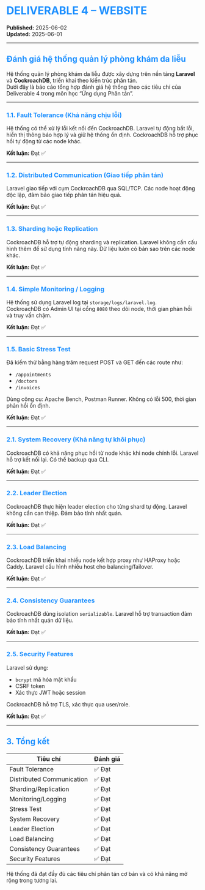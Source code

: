 # <span style="color:#1E90FF">DELIVERABLE 4 – WEBSITE</span>

**Published:** 2025-06-02  
**Updated:** 2025-06-01

---

## <span style="color:#1E90FF">Đánh giá hệ thống quản lý phòng khám da liễu</span>

Hệ thống quản lý phòng khám da liễu được xây dựng trên nền tảng **Laravel** và **CockroachDB**, triển khai theo kiến trúc phân tán.  
Dưới đây là báo cáo tổng hợp đánh giá hệ thống theo các tiêu chí của Deliverable 4 trong môn học “Ứng dụng Phân tán”.

---

### <span style="color:#1E90FF">1.1. Fault Tolerance (Khả năng chịu lỗi)</span>

Hệ thống có thể xử lý lỗi kết nối đến CockroachDB. Laravel tự động bắt lỗi, hiển thị thông báo hợp lý và giữ hệ thống ổn định. CockroachDB hỗ trợ phục hồi tự động từ các node khác.

**Kết luận:** Đạt ✅

---

### <span style="color:#1E90FF">1.2. Distributed Communication (Giao tiếp phân tán)</span>

Laravel giao tiếp với cụm CockroachDB qua SQL/TCP. Các node hoạt động độc lập, đảm bảo giao tiếp phân tán hiệu quả.

**Kết luận:** Đạt ✅

---

### <span style="color:#1E90FF">1.3. Sharding hoặc Replication</span>

CockroachDB hỗ trợ tự động sharding và replication. Laravel không cần cấu hình thêm để sử dụng tính năng này. Dữ liệu luôn có bản sao trên các node khác.

**Kết luận:** Đạt ✅

---

### <span style="color:#1E90FF">1.4. Simple Monitoring / Logging</span>

Hệ thống sử dụng Laravel log tại `storage/logs/laravel.log`.  
CockroachDB có Admin UI tại cổng `8080` theo dõi node, thời gian phản hồi và truy vấn chậm.

**Kết luận:** Đạt ✅

---

### <span style="color:#1E90FF">1.5. Basic Stress Test</span>

Đã kiểm thử bằng hàng trăm request POST và GET đến các route như:

- `/appointments`
- `/doctors`
- `/invoices`

Dùng công cụ: Apache Bench, Postman Runner. Không có lỗi 500, thời gian phản hồi ổn định.

**Kết luận:** Đạt ✅

---

### <span style="color:#1E90FF">2.1. System Recovery (Khả năng tự khôi phục)</span>

CockroachDB có khả năng phục hồi từ node khác khi node chính lỗi. Laravel hỗ trợ kết nối lại. Có thể backup qua CLI.

**Kết luận:** Đạt ✅

---

### <span style="color:#1E90FF">2.2. Leader Election</span>

CockroachDB thực hiện leader election cho từng shard tự động. Laravel không cần can thiệp. Đảm bảo tính nhất quán.

**Kết luận:** Đạt ✅

---

### <span style="color:#1E90FF">2.3. Load Balancing</span>

CockroachDB triển khai nhiều node kết hợp proxy như HAProxy hoặc Caddy. Laravel cấu hình nhiều host cho balancing/failover.

**Kết luận:** Đạt ✅

---

### <span style="color:#1E90FF">2.4. Consistency Guarantees</span>

CockroachDB dùng isolation `serializable`. Laravel hỗ trợ transaction đảm bảo tính nhất quán dữ liệu.

**Kết luận:** Đạt ✅

---

### <span style="color:#1E90FF">2.5. Security Features</span>

Laravel sử dụng:

- `bcrypt` mã hóa mật khẩu  
- CSRF token  
- Xác thực JWT hoặc session  

CockroachDB hỗ trợ TLS, xác thực qua user/role.

**Kết luận:** Đạt ✅

---

## <span style="color:#1E90FF">3. Tổng kết</span>

| Tiêu chí                   | Đánh giá |
|----------------------------|----------|
| Fault Tolerance            | ✅ Đạt   |
| Distributed Communication  | ✅ Đạt   |
| Sharding/Replication       | ✅ Đạt   |
| Monitoring/Logging         | ✅ Đạt   |
| Stress Test                | ✅ Đạt   |
| System Recovery            | ✅ Đạt   |
| Leader Election            | ✅ Đạt   |
| Load Balancing             | ✅ Đạt   |
| Consistency Guarantees     | ✅ Đạt   |
| Security Features          | ✅ Đạt   |

Hệ thống đã đạt đầy đủ các tiêu chí phân tán cơ bản và có khả năng mở rộng trong tương lai.


